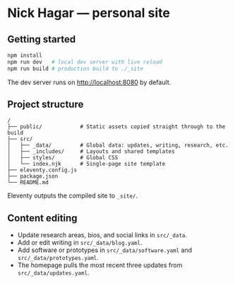 # Nick Hagar — personal site

## Getting started

```sh
npm install
npm run dev   # local dev server with live reload
npm run build # production build to ./_site
```

The dev server runs on [http://localhost:8080](http://localhost:8080) by default.

## Project structure

```text
/
├── public/            # Static assets copied straight through to the build
├── src/
│   ├── _data/         # Global data: updates, writing, research, etc.
│   ├── _includes/     # Layouts and shared templates
│   ├── styles/        # Global CSS
│   └── index.njk      # Single-page site template
├── eleventy.config.js
├── package.json
└── README.md
```

Eleventy outputs the compiled site to `_site/`.

## Content editing

- Update research areas, bios, and social links in `src/_data`.
- Add or edit writing in `src/_data/blog.yaml`.
- Add software or prototypes in `src/_data/software.yaml` and `src/_data/prototypes.yaml`.
- The homepage pulls the most recent three updates from `src/_data/updates.yaml`.
